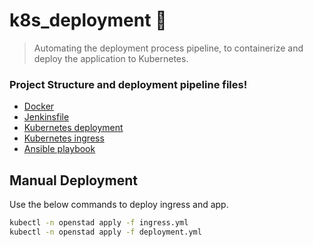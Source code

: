 # k8s_deployment :rocket:
> Automating the deployment process pipeline, to containerize and deploy the application to Kubernetes.

### Project Structure and deployment pipeline files!

* [Docker](Dockerfile)
* [Jenkinsfile](Jenkinsfile)
* [Kubernetes deployment](kubernetes/deployment.yml)
* [Kubernetes ingress](kubernetes/deployment.yml)
* [Ansible playbook](Ansible/docker_build_push.yml)

## Manual Deployment

Use the below commands to deploy ingress and app.

```bash
kubectl -n openstad apply -f ingress.yml 
kubectl -n openstad apply -f deployment.yml
```
